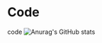 # Code
code
![Anurag's GitHub stats](https://github-readme-stats.vercel.app/api?username=anuraghazra&show_icons=true&theme=Gradient)
